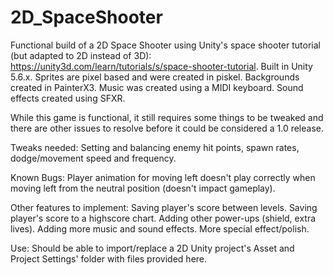 # 2D_SpaceShooter
Functional build of a 2D Space Shooter using Unity's space shooter tutorial (but adapted to 2D instead of 3D): https://unity3d.com/learn/tutorials/s/space-shooter-tutorial. Built in Unity 5.6.x. Sprites are pixel based and were created in piskel. Backgrounds created in PainterX3. Music was created using a MIDI keyboard. Sound effects created using SFXR.

While this game is functional, it still requires some things to be tweaked and there are other issues to resolve before it could be considered a 1.0 release.

Tweaks needed:
Setting and balancing enemy hit points, spawn rates, dodge/movement speed and frequency.

Known Bugs:
Player animation for moving left doesn't play correctly when moving left from the neutral position (doesn't impact gameplay).

Other features to implement:
Saving player's score between levels.
Saving player's score to a highscore chart.
Adding other power-ups (shield, extra lives).
Adding more music and sound effects.
More special effect/polish.


Use: Should be able to import/replace a 2D Unity project's Asset and Project Settings' folder with files provided here. 
